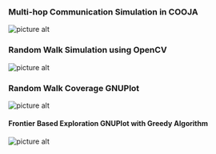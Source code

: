 
### Multi-hop Communication Simulation in COOJA ###

![picture alt]( https://raw.githubusercontent.com/utortuga/relay_plura/master/screenshots/multihop_test01.png "Multihop communication Simulation in COOJA") 


### Random Walk Simulation using OpenCV ###

![picture alt](  https://raw.githubusercontent.com/utortuga/relay_plura/master/screenshots/RandomWalk_Sim_opencv00.png "Random Walk Simulation using OpenCV")


### Random Walk Coverage GNUPlot

![picture alt]( https://raw.githubusercontent.com/utortuga/relay_plura/master/screenshots/RandomWalk_GNUPLOT.png "Random Walk Coverage GNUPlot" )


#### Frontier Based Exploration GNUPlot with Greedy Algorithm ####

![picture alt]( https://raw.githubusercontent.com/utortuga/relay_plura/master/screenshots/frontier_based_greedy.png  "Greedy Frontier GNUPlot" )


